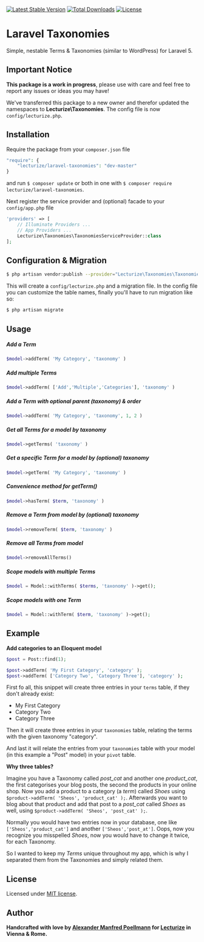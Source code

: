 [![Latest Stable Version](https://poser.pugx.org/lecturize/laravel-taxonomies/v/stable)](https://packagist.org/packages/lecturize/laravel-taxonomies)
[![Total Downloads](https://poser.pugx.org/lecturize/laravel-taxonomies/downloads)](https://packagist.org/packages/lecturize/laravel-taxonomies)
[![License](https://poser.pugx.org/lecturize/laravel-taxonomies/license)](https://packagist.org/packages/lecturize/laravel-taxonomies)

# Laravel Taxonomies

Simple, nestable Terms & Taxonomies (similar to WordPress) for Laravel 5.

## Important Notice

**This package is a work in progress**, please use with care and feel free to report any issues or ideas you may have!

We've transferred this package to a new owner and therefor updated the namespaces to **Lecturize\Taxonomies**. The config file is now `config/lecturize.php`.

## Installation

Require the package from your `composer.json` file

```php
"require": {
	"lecturize/laravel-taxonomies": "dev-master"
}
```

and run `$ composer update` or both in one with `$ composer require lecturize/laravel-taxonomies`.

Next register the service provider and (optional) facade to your `config/app.php` file

```php
'providers' => [
    // Illuminate Providers ...
    // App Providers ...
    Lecturize\Taxonomies\TaxonomiesServiceProvider::class
];
```

## Configuration & Migration

```bash
$ php artisan vendor:publish --provider="Lecturize\Taxonomies\TaxonomiesServiceProvider"
```

This will create a `config/lecturize.php` and a migration file. In the config file you can customize the table names, finally you'll have to run migration like so:

```bash
$ php artisan migrate
```

## Usage

##### Add a Term
```php
$model->addTerm( 'My Category', 'taxonomy' )
```

##### Add multiple Terms
```php
$model->addTerm( ['Add','Multiple','Categories'], 'taxonomy' )
```

##### Add a Term with optional parent (taxonomy) & order
```php
$model->addTerm( 'My Category', 'taxonomy', 1, 2 )
```

##### Get all Terms for a model by taxonomy
```php
$model->getTerms( 'taxonomy' )
```

##### Get a specific Term for a model by (optional) taxonomy
```php
$model->getTerm( 'My Category', 'taxonomy' )
```

##### Convenience method for getTerm()
```php
$model->hasTerm( $term, 'taxonomy' )
```

##### Remove a Term from model by (optional) taxonomy
```php
$model->removeTerm( $term, 'taxonomy' )
```

##### Remove all Terms from model
```php
$model->removeAllTerms()
```

##### Scope models with multiple Terms
```php
$model = Model::withTerms( $terms, 'taxonomy' )->get();
```

##### Scope models with one Term
```php
$model = Model::withTerm( $term, 'taxonomy' )->get();
```

## Example

**Add categories to an Eloquent model**

```php
$post = Post::find(1);

$post->addTerm( 'My First Category', 'category' );
$post->addTerm( ['Category Two', 'Category Three'], 'category' );
```

First fo all, this snippet will create three entries in your `terms` table, if they don't already exist:

* My First Category
* Category Two
* Category Three

Then it will create three entries in your `taxonomies` table, relating the terms with the given taxonomy "category".

And last it will relate the entries from your `taxonomies` table with your model (in this example a "Post" model) in your `pivot` table.

**Why three tables?**

Imagine you have a Taxonomy called *post_cat* and another one *product_cat*, the first categorises your blog posts, the second the products in your online shop. Now you add a product to a category (a *term*) called *Shoes* using `$product->addTerm( 'Sheos', 'product_cat' );`. Afterwards you want to blog about that product and add that post to a *post_cat* called *Shoes* as well, using `$product->addTerm( 'Sheos', 'post_cat' );`.

Normally you would have two entries now in your database, one like `['Sheos','product_cat']` and another `['Sheos','post_at']`. Oops, now you recognize you misspelled *Shoes*, now you would have to change it twice, for each Taxonomy.

So I wanted to keep my *Terms* unique throughout my app, which is why I separated them from the Taxonomies and simply related them.

## License

Licensed under [MIT license](http://opensource.org/licenses/MIT).

## Author

**Handcrafted with love by [Alexander Manfred Poellmann](http://twitter.com/AMPoellmann) for [Lecturize](https://lecturize.com) in Vienna &amp; Rome.**